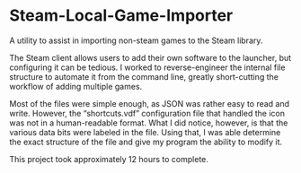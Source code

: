 # Steam-Local-Game-Importer
A utility to assist in importing non-steam games to the Steam library.

The Steam client allows users to add their own software to the launcher, but configuring it can be tedious. I worked to reverse-engineer the internal file structure to automate it from the command line, greatly short-cutting the workflow of adding multiple games.

Most of the files were simple enough, as JSON was rather easy to read and write. However, the “shortcuts.vdf” configuration file that handled the icon was not in a human-readable format. What I did notice, however, is that the various data bits were labeled in the file. Using that, I was able determine the exact structure of the file and give my program the ability to modify it.

This project took approximately 12 hours to complete.
